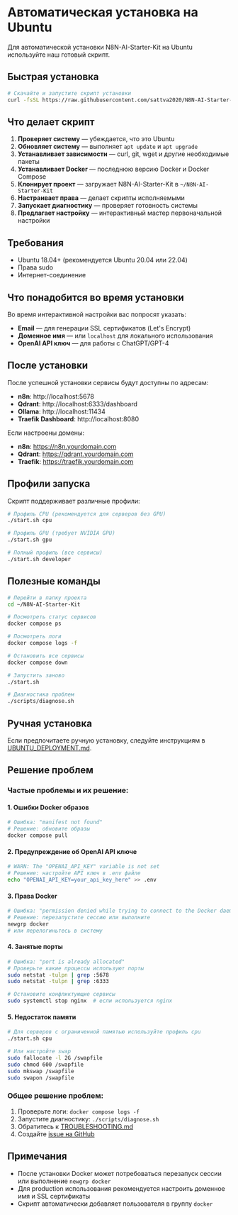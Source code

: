 # Автоматическая установка на Ubuntu

Для автоматической установки N8N-AI-Starter-Kit на Ubuntu используйте наш готовый скрипт.

## Быстрая установка

```bash
# Скачайте и запустите скрипт установки
curl -fsSL https://raw.githubusercontent.com/sattva2020/N8N-AI-Starter-Kit/main/scripts/ubuntu-install.sh | bash
```

## Что делает скрипт

1. **Проверяет систему** — убеждается, что это Ubuntu
2. **Обновляет систему** — выполняет `apt update` и `apt upgrade`
3. **Устанавливает зависимости** — curl, git, wget и другие необходимые пакеты
4. **Устанавливает Docker** — последнюю версию Docker и Docker Compose
5. **Клонирует проект** — загружает N8N-AI-Starter-Kit в `~/N8N-AI-Starter-Kit`
6. **Настраивает права** — делает скрипты исполняемыми
7. **Запускает диагностику** — проверяет готовность системы
8. **Предлагает настройку** — интерактивный мастер первоначальной настройки

## Требования

- Ubuntu 18.04+ (рекомендуется Ubuntu 20.04 или 22.04)
- Права sudo
- Интернет-соединение

## Что понадобится во время установки

Во время интерактивной настройки вас попросят указать:

- **Email** — для генерации SSL сертификатов (Let's Encrypt)
- **Доменное имя** — или `localhost` для локального использования
- **OpenAI API ключ** — для работы с ChatGPT/GPT-4

## После установки

После успешной установки сервисы будут доступны по адресам:

- **n8n**: http://localhost:5678
- **Qdrant**: http://localhost:6333/dashboard
- **Ollama**: http://localhost:11434
- **Traefik Dashboard**: http://localhost:8080

Если настроены домены:
- **n8n**: https://n8n.yourdomain.com
- **Qdrant**: https://qdrant.yourdomain.com  
- **Traefik**: https://traefik.yourdomain.com

## Профили запуска

Скрипт поддерживает различные профили:

```bash
# Профиль CPU (рекомендуется для серверов без GPU)
./start.sh cpu

# Профиль GPU (требует NVIDIA GPU)
./start.sh gpu

# Полный профиль (все сервисы)
./start.sh developer
```

## Полезные команды

```bash
# Перейти в папку проекта
cd ~/N8N-AI-Starter-Kit

# Посмотреть статус сервисов
docker compose ps

# Посмотреть логи
docker compose logs -f

# Остановить все сервисы
docker compose down

# Запустить заново
./start.sh

# Диагностика проблем
./scripts/diagnose.sh
```

## Ручная установка

Если предпочитаете ручную установку, следуйте инструкциям в [UBUNTU_DEPLOYMENT.md](./UBUNTU_DEPLOYMENT.md).

## Решение проблем

### Частые проблемы и их решение:

#### 1. Ошибки Docker образов
```bash
# Ошибка: "manifest not found" 
# Решение: обновите образы
docker compose pull
```

#### 2. Предупреждение об OpenAI API ключе
```bash
# WARN: The "OPENAI_API_KEY" variable is not set
# Решение: настройте API ключ в .env файле
echo "OPENAI_API_KEY=your_api_key_here" >> .env
```

#### 3. Права Docker
```bash
# Ошибка: "permission denied while trying to connect to the Docker daemon"
# Решение: перезапустите сессию или выполните
newgrp docker
# или перелогиньтесь в систему
```

#### 4. Занятые порты
```bash
# Ошибка: "port is already allocated"
# Проверьте какие процессы используют порты
sudo netstat -tulpn | grep :5678
sudo netstat -tulpn | grep :6333

# Остановите конфликтующие сервисы
sudo systemctl stop nginx  # если используется nginx
```

#### 5. Недостаток памяти
```bash
# Для серверов с ограниченной памятью используйте профиль cpu
./start.sh cpu

# Или настройте swap
sudo fallocate -l 2G /swapfile
sudo chmod 600 /swapfile
sudo mkswap /swapfile
sudo swapon /swapfile
```

### Общее решение проблем:

1. Проверьте логи: `docker compose logs -f`
2. Запустите диагностику: `./scripts/diagnose.sh`
3. Обратитесь к [TROUBLESHOOTING.md](../TROUBLESHOOTING.md)
4. Создайте [issue на GitHub](https://github.com/sattva2020/N8N-AI-Starter-Kit/issues)

## Примечания

- После установки Docker может потребоваться перезапуск сессии или выполнение `newgrp docker`
- Для production использования рекомендуется настроить доменное имя и SSL сертификаты
- Скрипт автоматически добавляет пользователя в группу `docker`
